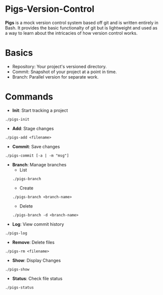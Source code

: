 # Pigs-Version-Control

**Pigs** is a mock version control system based off git and is written entirely in Bash. It provides the basic functionalty of git but is lightweight and used as a way to learn about the intricacies of how version control works.

# Basics
* Repository: Your project's versioned directory.
* Commit: Snapshot of your project at a point in time.
* Branch: Parallel version for separate work.

# Commands 

* **Init**: Start tracking a project
```
./pigs-init
```

* **Add**: Stage changes
```
./pigs-add <filename>
```

* **Commit**: Save changes
```
./pigs-commit [-a | -m "msg"]
```

* **Branch**: Manage branches
  * List
  ```
  ./pigs-branch
  ```
  * Create
  ```
  ./pigs-branch <branch-name>
  ```
  * Delete
  ```
  ./pigs-branch -d <branch-name>
  ```
* **Log**: View commit history
```
./pigs-log
```

* **Remove**: Delete files
```
./pigs-rm <filename>
```

* **Show**: Display Changes
```
./pigs-show
```

* **Status**: Check file status
```
./pigs-status
```
